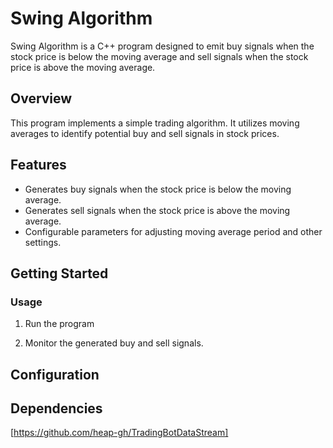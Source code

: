 # Swing Algorithm

Swing Algorithm is a C++ program designed to emit buy signals when the stock price is below the moving average and sell signals when the stock price is above the moving average.

## Overview

This program implements a simple trading algorithm. It utilizes moving averages to identify potential buy and sell signals in stock prices.


## Features

- Generates buy signals when the stock price is below the moving average.
- Generates sell signals when the stock price is above the moving average.
- Configurable parameters for adjusting moving average period and other settings.

## Getting Started

### Usage

1. Run the program

2. Monitor the generated buy and sell signals.

## Configuration

## Dependencies

[https://github.com/heap-gh/TradingBotDataStream]
